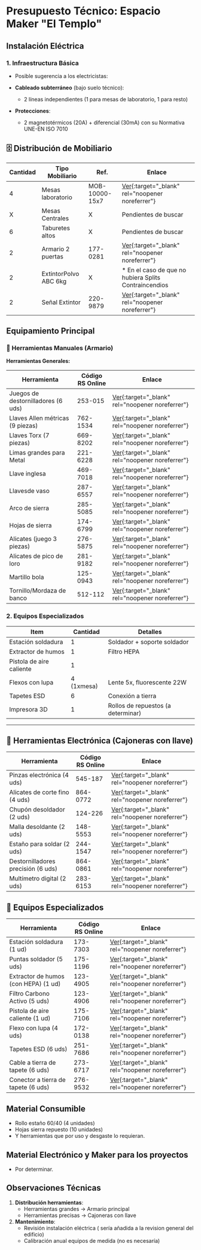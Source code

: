 # Presupuesto Técnico: Espacio Maker "El Templo"

## **Instalación Eléctrica**
### 1. **Infraestructura Básica**
- Posible sugerencia a los electricistas:
- **Cableado subterráneo** (bajo suelo técnico):
  - 2 líneas independientes (1 para mesas de laboratorio, 1 para resto)

- **Protecciones**:
  - 2 magnetotérmicos (20A) + diferencial (30mA) con su Normativa UNE-EN ISO 7010 

## **🗄️ Distribución de Mobiliario**

| Cantidad | Tipo Mobiliario | Ref. | Enlace |
|---|--------------------|----------|------------------------------------|
| 4 | Mesas laboratorio  | MOB-10000-15x7 | [Ver](http://www.electrostatex.com/Productos-Antiestaticos/mesa-trabajo-antiestatica.php){:target="_blank" rel="noopener noreferrer"} |
| X | Mesas Centrales    |    X     | Pendientes de buscar |
| 6 | Taburetes altos    |    X     | Pendientes de buscar |
| 2 | Armario 2 puertas  | 177-0281 | [Ver](https://es.rs-online.com/web/p/armarios-de-almacenaje/1770281?gb=s){:target="_blank" rel="noopener noreferrer"} |
| 2 |ExtintorPolvo ABC 6kg |    X    |  * En el caso de que no hubiera Splits Contraincendios  |
| 2 | Señal Extintor     | 220-9879 | [Ver](https://es.rs-online.com/web/p/senales-de-proteccion-contra-incendios/2209879?gb=s){:target="_blank" rel="noopener noreferrer"} |

## **Equipamiento Principal**
### 🔧 Herramientas Manuales (Armario)
**Herramientas Generales:**

| Herramienta                            | Código RS Online | Enlace |
|----------------------------------------|------------------|--------|
| Juegos de destornilladores (6 uds)     | 253-015          | [Ver](https://es.rs-online.com/web/p/juegos-de-destornilladores/0253015?gb=s){:target="_blank" rel="noopener noreferrer"} |
| Llaves Allen métricas (9 piezas)       | 762-1534         | [Ver](https://es.rs-online.com/web/p/llaves-hexagonales/7621534?gb=s){:target="_blank" rel="noopener noreferrer"} |
| Llaves Torx (7 piezas)                 | 669-8202         | [Ver](https://es.rs-online.com/web/p/llaves-torx/6698202?gb=s){:target="_blank" rel="noopener noreferrer"} |
| Limas grandes para Metal               | 221-6228         | [Ver](https://es.rs-online.com/web/p/limas/2216228?gb=s){:target="_blank" rel="noopener noreferrer"} |
| Llave inglesa                          | 469-7018         | [Ver](https://es.rs-online.com/web/p/llaves-ajustables/4697018?gb=s){:target="_blank" rel="noopener noreferrer"} |
| Llavesde vaso                          | 287-6557         | [Ver](https://es.rs-online.com/web/p/llaves-de-carraca/2876557){:target="_blank" rel="noopener noreferrer"} |
| Arco de sierra                         | 285-5085         | [Ver](https://es.rs-online.com/web/p/sierras-manuales/2855085?gb=s){:target="_blank" rel="noopener noreferrer"} |
| Hojas de sierra                        | 174-6799         | [Ver](https://es.rs-online.com/web/p/hojas-de-sierras-de-mano/1746799?gb=s){:target="_blank" rel="noopener noreferrer"} |
| Alicates (juego 3 piezas)              | 276-5875         | [Ver](https://es.rs-online.com/web/p/alicates/2765875?gb=s){:target="_blank" rel="noopener noreferrer"} |
| Alicates de pico de loro               | 281-9182         | [Ver](https://es.rs-online.com/web/p/alicates/2819182?gb=s){:target="_blank" rel="noopener noreferrer"} |
| Martillo bola                          | 125-0943         | [Ver](https://es.rs-online.com/web/p/martillos/1250943?gb=s){:target="_blank" rel="noopener noreferrer"} |
| Tornillo/Mordaza de banco              | 512-112          | [Ver](https://es.rs-online.com/web/p/tornillos-de-banco/0512112?gb=a){:target="_blank" rel="noopener noreferrer"} |

### 2. **Equipos Especializados**
| Item                  | Cantidad | Detalles                          |
|-----------------------|----------|-----------------------------------|
| Estación soldadura    | 1        | Soldador + soporte soldador        |
| Extractor de humos    | 1        | Filtro HEPA                       |
| Pistola de aire caliente | 1     |                                   |
| Flexos con lupa       | 4 (1xmesa)| Lente 5x, fluorescente 22W        |
| Tapetes ESD           | 6        | Conexión a tierra                 |
| Impresora 3D          | 1        | Rollos de repuestos (a determinar)|

---

## 🔌 Herramientas Electrónica (Cajoneras con llave)

| Herramienta                            | Código RS Online | Enlace |
|----------------------------------------|------------------|--------|
| Pinzas electrónica (4 uds)             | 545-187          | [Ver](https://es.rs-online.com/web/p/pinzas/0545187?gb=s){:target="_blank" rel="noopener noreferrer"} |
| Alicates de corte fino (4 uds)         | 864-0772         | [Ver](https://es.rs-online.com/web/p/alicates-de-corte/8640772?gb=a){:target="_blank" rel="noopener noreferrer"} |
| Chupón desoldador (2 uds)              | 124-226          | [Ver](https://es.rs-online.com/web/p/desoldadores/124226/){:target="_blank" rel="noopener noreferrer"} |
| Malla desoldante   (2 uds)             | 148-5553         | [Ver](https://es.rs-online.com/web/p/mallas-desoldadoras/1485553?gb=s){:target="_blank" rel="noopener noreferrer"} |
| Estaño para soldar (2 uds)             | 244-1547         | [Ver](https://es.rs-online.com/web/p/estano-e-hilo-de-soldar/2441547?gb=s){:target="_blank" rel="noopener noreferrer"} |
| Destornilladores precisión (6 uds)     | 864-0861         | [Ver](https://es.rs-online.com/web/p/juegos-de-destornilladores/8640861?gb=s){:target="_blank" rel="noopener noreferrer"} |
| Multímetro digital (2 uds)             | 283-6153         | [Ver](https://es.rs-online.com/web/p/multimetros/2836153?gb=s){:target="_blank" rel="noopener noreferrer"} |

## 🧪 Equipos Especializados

| Herramienta                            | Código RS Online | Enlace |
|----------------------------------------|------------------|--------|
| Estación soldadura    (1 ud)           | 173-7303         | [Ver](https://es.rs-online.com/web/p/estaciones-de-soldadura/1737303?gb=s){:target="_blank" rel="noopener noreferrer"} |
| Puntas soldador        (5 uds)         | 175-1196         | [Ver](https://es.rs-online.com/web/p/puntas-de-soldadores-electricos/1751196){:target="_blank" rel="noopener noreferrer"} |
| Extractor de humos (con HEPA) (1 ud)   | 123-4905         | [Ver](https://es.rs-online.com/web/p/aspiradores-de-humo-de-soldadura/1234905?gb=s){:target="_blank" rel="noopener noreferrer"} |
| Filtro Carbono Activo (5 uds)          | 123-4906         | [Ver](https://es.rs-online.com/web/p/accesorios-para-aspiradores-de-humo-de-soldadura/1234906){:target="_blank" rel="noopener noreferrer"} |
| Pistola de aire caliente   (1 ud)      | 175-7106         | [Ver](https://es.rs-online.com/web/p/pistolas-de-aire-caliente/1757106?gb=s){:target="_blank" rel="noopener noreferrer"} |
| Flexo con lupa (4 uds)                 | 172-0138         | [Ver](https://es.rs-online.com/web/p/lamparas-de-aumento/1720138){:target="_blank" rel="noopener noreferrer"} |
| Tapetes ESD (6 uds)                    | 251-7686         | [Ver](https://es.rs-online.com/web/p/alfombras-antiestaticas/2517686?gb=s){:target="_blank" rel="noopener noreferrer"} |
| Cable a tierra de tapete (6 uds)       | 273-6717         | [Ver](https://es.rs-online.com/web/p/puesta-a-tierra-esd/2736717){:target="_blank" rel="noopener noreferrer"} |
| Conector a tierra de tapete (6 uds)    | 276-9532         | [Ver](https://es.rs-online.com/web/p/puesta-a-tierra-esd/2769532){:target="_blank" rel="noopener noreferrer"} |

## **Material Consumible**
- Rollo estaño 60/40 (4 unidades)
- Hojas sierra repuesto (10 unidades)
- Y herramientas que por uso y desgaste lo requieran.

## **Material Electrónico y Maker para los proyectos**
  - Por determinar.

## **Observaciones Técnicas**
1. **Distribución herramientas**:
   - Herramientas grandes → Armario principal
   - Herramientas precisas → Cajoneras con llave
2. **Mantenimiento**:
   - Revisión instalación eléctrica ( sería añadida a la revision general del edificio)
   - Calibración anual equipos de medida (no es necesaría)
